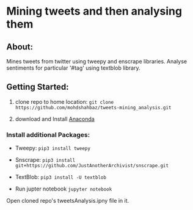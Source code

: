 # Mining tweets and then analysing them

## About:
Mines tweets from twitter using tweepy and enscrape libraries.
Analyse sentiments for particular '#tag' using textblob library.

## Getting Started:

1. clone repo to home location: 
`git clone https://github.com/mohdshahbaz/tweets-mining_analysis.git`

1. download and Install [Anaconda](https://www.anaconda.com/products/individual)

### Install additional Packages:
  * Tweepy: `pip3 install tweepy`

  * Snscrape:
`pip3 install git+https://github.com/JustAnotherArchivist/snscrape.git`

  * TextBlob:
`pip3 install -U textblob`

* Run jupter notebook `jupyter notebook`

Open cloned repo's tweetsAnalysis.ipny file in it.
